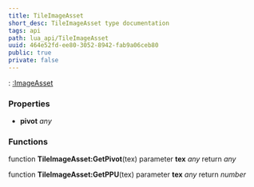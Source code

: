 ```yaml
---
title: TileImageAsset
short_desc: TileImageAsset type documentation
tags: api
path: lua_api/TileImageAsset
uuid: 464e52fd-ee80-3052-8942-fab9a06ceb80
public: true
private: false
---
```


 : [:ImageAsset](/lua_api/TileImageAsset)

### Properties

* **pivot** *any* 

### Functions

function **TileImageAsset:GetPivot**(tex)
  parameter **tex** *any*
  return *any*

function **TileImageAsset:GetPPU**(tex)
  parameter **tex** *any*
  return *number*

